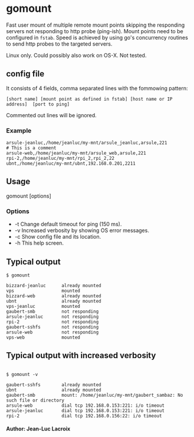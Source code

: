 # gomount
Fast user mount of multiple remote mount points skipping the responding servers not responding to http probe (ping-ish). Mount points need to be configured in `fstab`. Speed is achieved by using go's concurrency routines to send http probes to the targeted servers.

Linux only. Could possibly also work on OS-X. Not tested.

## config file
It consists of 4 fields, comma separated lines with the fommowing pattern:
```
[short name] [mount point as defined in fstab] [host name or IP address]  [port to ping]
```
Commented out lines will be ignored.

### Example
```
arsule-jeanluc,/home/jeanluc/my-mnt/arsule_jeanluc,arsule,221
# This is a comment
arsule-web,/home/jeanluc/my-mnt/arsule_web,arsule,221
rpi-2,/home/jeanluc/my-mnt/rpi_2,rpi_2,22
ubnt,/home/jeanluc/my-mnt/ubnt,192.168.0.201,2211

```

## Usage
gomount [options]

### Options
* -t Change default timeout for ping (150 ms).
* -v Increased verbosity by showing OS error messages.
* -c Show config file and its location.
* -h This help screen.

## Typical output
```
$ gomount

bizzard-jeanluc      already mounted
vps                  mounted
bizzard-web          already mounted
ubnt                 already mounted
vps-jeanluc          mounted
gaubert-smb          not responding  
arsule-jeanluc       not responding  
rpi-2                not responding  
gaubert-sshfs        not responding  
arsule-web           not responding  
vps-web              mounted
```

## Typical output with increased verbosity

```

$ gomount -v

gaubert-sshfs        already mounted
ubnt                 already mounted
gaubert-smb          mount: /home/jeanluc/my-mnt/gaubert_sambaz: No such file or directory
arsule-web           dial tcp 192.168.0.153:221: i/o timeout
arsule-jeanluc       dial tcp 192.168.0.153:221: i/o timeout
rpi-2                dial tcp 192.168.0.156:22: i/o timeout
```

#### Author: Jean-Luc Lacroix